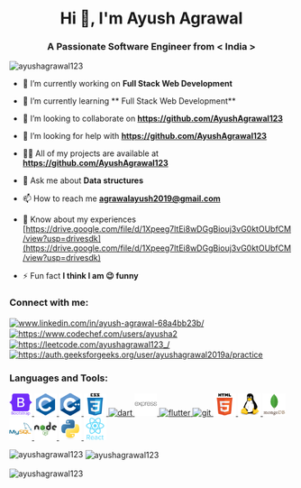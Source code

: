 
<h1 align="center">Hi 👋, I'm Ayush Agrawal</h1>
<h3 align="center">A Passionate Software Engineer from < India ></h3>


<p align="left"> <img src="https://komarev.com/ghpvc/?username=ayushagrawal123&label=Profile%20views&color=0e75b6&style=flat" alt="ayushagrawal123" /> </p>

- 🔭 I’m currently working on **Full Stack Web Development**

- 🌱 I’m currently learning ** Full Stack Web Development**

- 👯 I’m looking to collaborate on  **https://github.com/AyushAgrawal123**

- 🤝 I’m looking for help with **https://github.com/AyushAgrawal123**

- 👨‍💻 All of my projects are available at **https://github.com/AyushAgrawal123**

- 💬 Ask me about **Data structures**

- 📫 How to reach me **agrawalayush2019@gmail.com**

- 📄 Know about my experiences [https://drive.google.com/file/d/1Xpeeg7ltEi8wDGgBiouj3vG0ktOUbfCM/view?usp=drivesdk](https://drive.google.com/file/d/1Xpeeg7ltEi8wDGgBiouj3vG0ktOUbfCM/view?usp=drivesdk)

- ⚡ Fun fact **I think I am 😉 funny**

<h3 align="left">Connect with me:</h3>
<p align="left">
<a href="https://linkedin.com/in/www.linkedin.com/in/ayush-agrawal-68a4bb23b/" target="blank"><img align="center" src="https://raw.githubusercontent.com/rahuldkjain/github-profile-readme-generator/master/src/images/icons/Social/linked-in-alt.svg" alt="www.linkedin.com/in/ayush-agrawal-68a4bb23b/" height="30" width="40" /></a>
<a href="https://www.codechef.com/users/https://www.codechef.com/users/ayusha2" target="blank"><img align="center" src="https://cdn.jsdelivr.net/npm/simple-icons@3.1.0/icons/codechef.svg" alt="https://www.codechef.com/users/ayusha2" height="30" width="40" /></a>
<a href="https://www.leetcode.com/https://leetcode.com/ayushagrawal123_/" target="blank"><img align="center" src="https://raw.githubusercontent.com/rahuldkjain/github-profile-readme-generator/master/src/images/icons/Social/leet-code.svg" alt="https://leetcode.com/ayushagrawal123_/" height="30" width="40" /></a>
<a href="https://auth.geeksforgeeks.org/user/https://auth.geeksforgeeks.org/user/ayushagrawal2019a/practice" target="blank"><img align="center" src="https://raw.githubusercontent.com/rahuldkjain/github-profile-readme-generator/master/src/images/icons/Social/geeks-for-geeks.svg" alt="https://auth.geeksforgeeks.org/user/ayushagrawal2019a/practice" height="30" width="40" /></a>
</p>

<h3 align="left">Languages and Tools:</h3>
<p align="left"> <a href="https://getbootstrap.com" target="_blank" rel="noreferrer"> <img src="https://raw.githubusercontent.com/devicons/devicon/master/icons/bootstrap/bootstrap-plain-wordmark.svg" alt="bootstrap" width="40" height="40"/> </a> <a href="https://www.cprogramming.com/" target="_blank" rel="noreferrer"> <img src="https://raw.githubusercontent.com/devicons/devicon/master/icons/c/c-original.svg" alt="c" width="40" height="40"/> </a> <a href="https://www.w3schools.com/cpp/" target="_blank" rel="noreferrer"> <img src="https://raw.githubusercontent.com/devicons/devicon/master/icons/cplusplus/cplusplus-original.svg" alt="cplusplus" width="40" height="40"/> </a> <a href="https://www.w3schools.com/css/" target="_blank" rel="noreferrer"> <img src="https://raw.githubusercontent.com/devicons/devicon/master/icons/css3/css3-original-wordmark.svg" alt="css3" width="40" height="40"/> </a> <a href="https://dart.dev" target="_blank" rel="noreferrer"> <img src="https://www.vectorlogo.zone/logos/dartlang/dartlang-icon.svg" alt="dart" width="40" height="40"/> </a> <a href="https://expressjs.com" target="_blank" rel="noreferrer"> <img src="https://raw.githubusercontent.com/devicons/devicon/master/icons/express/express-original-wordmark.svg" alt="express" width="40" height="40"/> </a> <a href="https://flutter.dev" target="_blank" rel="noreferrer"> <img src="https://www.vectorlogo.zone/logos/flutterio/flutterio-icon.svg" alt="flutter" width="40" height="40"/> </a> <a href="https://git-scm.com/" target="_blank" rel="noreferrer"> <img src="https://www.vectorlogo.zone/logos/git-scm/git-scm-icon.svg" alt="git" width="40" height="40"/> </a> <a href="https://www.w3.org/html/" target="_blank" rel="noreferrer"> <img src="https://raw.githubusercontent.com/devicons/devicon/master/icons/html5/html5-original-wordmark.svg" alt="html5" width="40" height="40"/> </a> <a href="https://www.linux.org/" target="_blank" rel="noreferrer"> <img src="https://raw.githubusercontent.com/devicons/devicon/master/icons/linux/linux-original.svg" alt="linux" width="40" height="40"/> </a> <a href="https://www.mongodb.com/" target="_blank" rel="noreferrer"> <img src="https://raw.githubusercontent.com/devicons/devicon/master/icons/mongodb/mongodb-original-wordmark.svg" alt="mongodb" width="40" height="40"/> </a> <a href="https://www.mysql.com/" target="_blank" rel="noreferrer"> <img src="https://raw.githubusercontent.com/devicons/devicon/master/icons/mysql/mysql-original-wordmark.svg" alt="mysql" width="40" height="40"/> </a> <a href="https://nodejs.org" target="_blank" rel="noreferrer"> <img src="https://raw.githubusercontent.com/devicons/devicon/master/icons/nodejs/nodejs-original-wordmark.svg" alt="nodejs" width="40" height="40"/> </a> <a href="https://www.python.org" target="_blank" rel="noreferrer"> <img src="https://raw.githubusercontent.com/devicons/devicon/master/icons/python/python-original.svg" alt="python" width="40" height="40"/> </a> <a href="https://reactjs.org/" target="_blank" rel="noreferrer"> <img src="https://raw.githubusercontent.com/devicons/devicon/master/icons/react/react-original-wordmark.svg" alt="react" width="40" height="40"/> </a> </p>

<p><img align="left" src="https://github-readme-stats.vercel.app/api/top-langs?username=ayushagrawal123&show_icons=true&locale=en&layout=compact" alt="ayushagrawal123" /></p>

<p>&nbsp;<img align="center" src="https://github-readme-stats.vercel.app/api?username=ayushagrawal123&show_icons=true&locale=en" alt="ayushagrawal123" /></p>

<p><img align="center" src="https://github-readme-streak-stats.herokuapp.com/?user=ayushagrawal123&" alt="ayushagrawal123" /></p>
